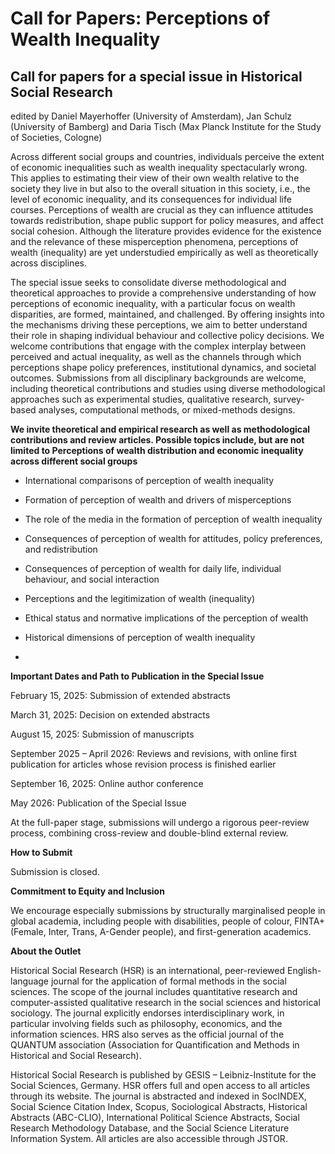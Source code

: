 # Call for Papers: Perceptions of Wealth Inequality 

## Call for papers for a special issue in Historical Social Research

edited by Daniel Mayerhoffer (University of Amsterdam), Jan Schulz (University of Bamberg) and Daria Tisch (Max Planck Institute for the Study of Societies, Cologne) 


Across different social groups and countries, individuals perceive the extent of economic inequalities such as wealth inequality spectacularly wrong. This applies to estimating their view of their own wealth relative to the society they live in but also to the overall situation in this society, i.e., the level of economic inequality, and its consequences for individual life courses. Perceptions of wealth are crucial as they can influence attitudes towards redistribution, shape public support for policy measures, and affect social cohesion. Although the literature provides evidence for the existence and the relevance of these misperception phenomena, perceptions of wealth (inequality) are yet understudied empirically as well as theoretically across disciplines. 

The special issue seeks to consolidate diverse methodological and theoretical approaches to provide a comprehensive understanding of how perceptions of economic inequality, with a particular focus on wealth disparities, are formed, maintained, and challenged. By offering insights into the mechanisms driving these perceptions, we aim to better understand their role in shaping individual behaviour and collective policy decisions.  We welcome contributions that engage with the complex interplay between perceived and actual inequality, as well as the channels through which perceptions shape policy preferences, institutional dynamics, and societal outcomes. Submissions from all disciplinary backgrounds are welcome, including theoretical contributions and studies using diverse methodological approaches such as experimental studies, qualitative research, survey-based analyses, computational methods, or mixed-methods designs.  

**We invite theoretical and empirical research as well as methodological contributions and review articles. Possible topics include, but are not limited to Perceptions of wealth distribution and economic inequality across different social groups**

- International comparisons of perception of wealth inequality 

- Formation of perception of wealth and drivers of misperceptions 

- The role of the media in the formation of perception of wealth inequality 

- Consequences of perception of wealth for attitudes, policy preferences, and redistribution 

- Consequences of perception of wealth for daily life, individual behaviour, and social interaction  

- Perceptions and the legitimization of wealth (inequality) 

- Ethical status and normative implications of the perception of wealth 

- Historical dimensions of perception of wealth inequality
- 

**Important Dates and Path to Publication in the Special Issue** 

February  15, 2025: Submission of extended abstracts 

March 31, 2025: Decision on extended abstracts 

August 15, 2025: Submission of manuscripts 

September 2025 – April 2026: Reviews and revisions, with online first publication for articles whose revision process is finished earlier 

September 16, 2025: Online author conference 

May 2026: Publication of the Special Issue 

At the full-paper stage, submissions will undergo a rigorous peer-review process, combining cross-review and double-blind external review. 

**How to Submit** 

Submission is closed.

**Commitment to Equity and Inclusion** 

We encourage especially submissions by structurally marginalised people in global academia, including people with disabilities, people of colour, FINTA+ (Female, Inter, Trans, A-Gender people), and first-generation academics. 

**About the Outlet** 

Historical Social Research (HSR) is an international, peer-reviewed English-language journal for the application of formal methods in the social sciences. The scope of the journal includes quantitative research and computer-assisted qualitative research in the social sciences and historical sociology. The journal explicitly endorses interdisciplinary work, in particular involving fields such as philosophy, economics, and the information sciences. HRS also serves as the official journal of the QUANTUM association (Association for Quantification and Methods in Historical and Social Research).  

Historical Social Research is published by GESIS – Leibniz-Institute for the Social Sciences, Germany. HSR offers full and open access to all articles through its website. The journal is abstracted and indexed in SocINDEX, Social Science Citation Index, Scopus, Sociological Abstracts, Historical Abstracts (ABC-CLIO), International Political Science Abstracts, Social Research Methodology Database, and the Social Science Literature Information System. All articles are also accessible through JSTOR. 
